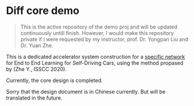 # Diff core demo
> This is the active repository of the demo proj and will be updated continuously untill finish. However, I would make this repository private if I were requested by my instructor, prof. Dr. Yongpan Liu and Dr. Yuan Zhe.

This is a dedicated accelerator system construction for a [specific network](https://arxiv.org/pdf/1604.07316.pdf) for End to End Learning for Self-Driving Cars, using the method propased by (Zhe Y., ISSCC 2020).

Currently, the core design is completed.

Sorry that the design document is in Chinese currently. But will be translated in the future.